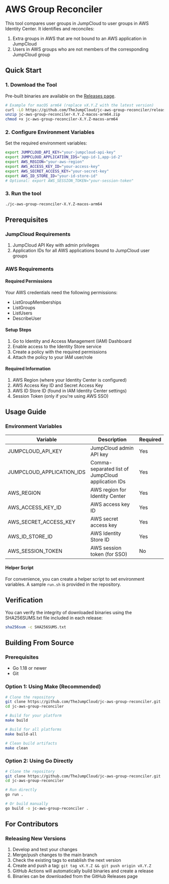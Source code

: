 # AWS Group Reconciler

This tool compares user groups in JumpCloud to user groups in AWS Identity Center. It identifies and reconciles:

1. Extra groups in AWS that are not bound to an AWS application in JumpCloud
2. Users in AWS groups who are not members of the corresponding JumpCloud group

## Quick Start

### 1. Download the Tool

Pre-built binaries are available on the [Releases page](https://github.com/TheJumpCloud/jc-aws-group-reconciler/releases).

```bash
# Example for macOS arm64 (replace vX.Y.Z with the latest version)
curl -LO https://github.com/TheJumpCloud/jc-aws-group-reconciler/releases/download/vX.Y.Z/jc-aws-group-reconciler-X.Y.Z-macos-arm64.zip
unzip jc-aws-group-reconciler-X.Y.Z-macos-arm64.zip
chmod +x jc-aws-group-reconciler-X.Y.Z-macos-arm64
```

### 2. Configure Environment Variables

Set the required environment variables:

```bash
export JUMPCLOUD_API_KEY="your-jumpcloud-api-key"
export JUMPCLOUD_APPLICATION_IDS="app-id-1,app-id-2"
export AWS_REGION="your-aws-region"
export AWS_ACCESS_KEY_ID="your-access-key"
export AWS_SECRET_ACCESS_KEY="your-secret-key"
export AWS_ID_STORE_ID="your-id-store-id"
# Optional: export AWS_SESSION_TOKEN="your-session-token"
```

### 3. Run the tool
```bash
./jc-aws-group-reconciler-X.Y.Z-macos-arm64
```

## Prerequisites

### JumpCloud Requirements

1. JumpCloud API Key with admin privileges
2. Application IDs for all AWS applications bound to JumpCloud user groups

### AWS Requirements

#### Required Permissions
Your AWS credentials need the following permissions:

* ListGroupMemberships
* ListGroups
* ListUsers
* DescribeUser

#### Setup Steps
1. Go to Identity and Access Management (IAM) Dashboard
2. Enable access to the Identity Store service
3. Create a policy with the required permissions
4. Attach the policy to your IAM user/role

#### Required Information
1. AWS Region (where your Identity Center is configured)
2. AWS Access Key ID and Secret Access Key
3. AWS ID Store ID (found in IAM Identity Center settings)
4. Session Token (only if you're using AWS SSO)

## Usage Guide

### Environment Variables

| Variable                 | Description                                | Required |
|--------------------------|--------------------------------------------|----------|
| JUMPCLOUD_API_KEY        | JumpCloud admin API key                    | Yes      |
| JUMPCLOUD_APPLICATION_IDS| Comma-separated list of JumpCloud application IDs | Yes      |
| AWS_REGION               | AWS region for Identity Center             | Yes      |
| AWS_ACCESS_KEY_ID        | AWS access key ID                          | Yes      |
| AWS_SECRET_ACCESS_KEY    | AWS secret access key                      | Yes      |
| AWS_ID_STORE_ID          | AWS Identity Store ID                      | Yes      |
| AWS_SESSION_TOKEN        | AWS session token (for SSO)                | No       |

#### Helper Script

For convenience, you can create a helper script to set environment variables. A sample `run.sh` is provided in the repository.

## Verification

You can verify the integrity of downloaded binaries using the SHA256SUMS.txt file included in each release:

```bash
sha256sum -c SHA256SUMS.txt
```

## Building From Source

### Prerequisites
* Go 1.18 or newer
* Git

### Option 1: Using Make (Recommended)

```bash
# Clone the repository
git clone https://github.com/TheJumpCloud/jc-aws-group-reconciler.git
cd jc-aws-group-reconciler

# Build for your platform
make build

# Build for all platforms
make build-all

# Clean build artifacts
make clean
```

### Option 2: Using Go Directly

```bash
# Clone the repository
git clone https://github.com/TheJumpCloud/jc-aws-group-reconciler.git
cd jc-aws-group-reconciler

# Run directly
go run .

# Or build manually
go build -o jc-aws-group-reconciler .
```

## For Contributors

### Releasing New Versions

1. Develop and test your changes
2. Merge/push changes to the main branch
3. Check the existing tags to establish the next version
4. Create and push a tag: `git tag vX.Y.Z && git push origin vX.Y.Z`
5. GitHub Actions will automatically build binaries and create a release
6. Binaries can be downloaded from the GitHub Releases page

